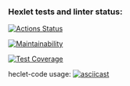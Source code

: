 ### Hexlet tests and linter status:
[![Actions Status](https://github.com/NoFate35/python-project-50/actions/workflows/hexlet-check.yml/badge.svg)](https://github.com/NoFate35/python-project-50/actions)

[![Maintainability](https://api.codeclimate.com/v1/badges/88870cbac3ce923e8b25/maintainability)](https://codeclimate.com/github/NoFate35/python-project-50/maintainability)

[![Test Coverage](https://api.codeclimate.com/v1/badges/88870cbac3ce923e8b25/test_coverage)](https://codeclimate.com/github/NoFate35/python-project-50/test_coverage)


heclet-code usage:
[![asciicast](https://asciinema.org/a/n2NXdDXv6zGbR21pLnqEXWNcj.svg)](https://asciinema.org/a/n2NXdDXv6zGbR21pLnqEXWNcj)
